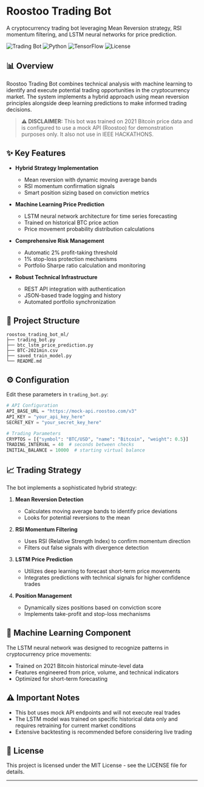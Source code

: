 # Roostoo Trading Bot

A cryptocurrency trading bot leveraging Mean Reversion strategy, RSI momentum filtering, and LSTM neural networks for price prediction.

![Trading Bot](https://img.shields.io/badge/Trading-Bot-blue) ![Python](https://img.shields.io/badge/Python-3.7+-yellow) ![TensorFlow](https://img.shields.io/badge/TensorFlow-2.0+-orange) ![License](https://img.shields.io/badge/License-MIT-green)

## 📊 Overview

Roostoo Trading Bot combines technical analysis with machine learning to identify and execute potential trading opportunities in the cryptocurrency market. The system implements a hybrid approach using mean reversion principles alongside deep learning predictions to make informed trading decisions.

> **⚠️ DISCLAIMER:** This bot was trained on 2021 Bitcoin price data and is configured to use a mock API (Roostoo) for demonstration purposes only. It also not use in IEEE HACKATHONS.

## ✨ Key Features

- **Hybrid Strategy Implementation**
  - Mean reversion with dynamic moving average bands
  - RSI momentum confirmation signals
  - Smart position sizing based on conviction metrics

- **Machine Learning Price Prediction**
  - LSTM neural network architecture for time series forecasting
  - Trained on historical BTC price action
  - Price movement probability distribution calculations

- **Comprehensive Risk Management**
  - Automatic 2% profit-taking threshold
  - 1% stop-loss protection mechanisms
  - Portfolio Sharpe ratio calculation and monitoring

- **Robust Technical Infrastructure**
  - REST API integration with authentication
  - JSON-based trade logging and history
  - Automated portfolio synchronization

## 📂 Project Structure

```
roostoo_trading_bot_ml/
├── trading_bot.py            
├── btc_lstm_price_prediction.py
├── BTC-2021min.csv         
├── saved_train_model.py
└── README.md                 
```

## ⚙️ Configuration

Edit these parameters in `trading_bot.py`:

```python
# API Configuration
API_BASE_URL = "https://mock-api.roostoo.com/v3"
API_KEY = "your_api_key_here"
SECRET_KEY = "your_secret_key_here"

# Trading Parameters
CRYPTOS = [{"symbol": "BTC/USD", "name": "Bitcoin", "weight": 0.5}]
TRADING_INTERVAL = 40  # seconds between checks
INITIAL_BALANCE = 10000  # starting virtual balance
```

## 📈 Trading Strategy

The bot implements a sophisticated hybrid strategy:

1. **Mean Reversion Detection**
   - Calculates moving average bands to identify price deviations
   - Looks for potential reversions to the mean

2. **RSI Momentum Filtering**
   - Uses RSI (Relative Strength Index) to confirm momentum direction
   - Filters out false signals with divergence detection

3. **LSTM Price Prediction**
   - Utilizes deep learning to forecast short-term price movements
   - Integrates predictions with technical signals for higher confidence trades

4. **Position Management**
   - Dynamically sizes positions based on conviction score
   - Implements take-profit and stop-loss mechanisms

## 🤖 Machine Learning Component

The LSTM neural network was designed to recognize patterns in cryptocurrency price movements:

- Trained on 2021 Bitcoin historical minute-level data
- Features engineered from price, volume, and technical indicators
- Optimized for short-term forecasting

## ⚠️ Important Notes

- This bot uses mock API endpoints and will not execute real trades
- The LSTM model was trained on specific historical data only and requires retraining for current market conditions
- Extensive backtesting is recommended before considering live trading

## 📝 License

This project is licensed under the MIT License - see the LICENSE file for details.

---

